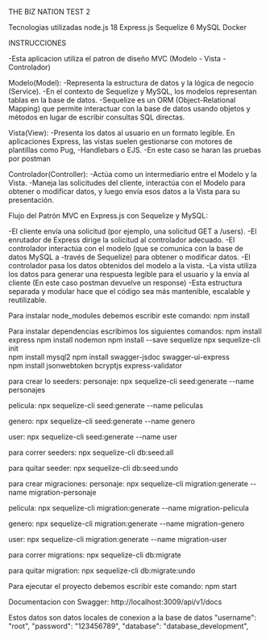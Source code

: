 THE BIZ NATION TEST 2

Tecnologias utilizadas
node.js 18
Express.js
Sequelize 6
MySQL
Docker

INSTRUCCIONES

-Esta aplicacion utiliza el patron de diseño MVC (Modelo - Vista - Controlador)

Modelo(Model): 
-Representa la estructura de datos y la lógica de negocio (Service).
-En el contexto de Sequelize y MySQL, los modelos representan tablas en la base de datos.
-Sequelize es un ORM (Object-Relational Mapping) que permite interactuar con la base de datos usando objetos y métodos en lugar de escribir consultas SQL directas.

Vista(View):
-Presenta los datos al usuario en un formato legible.
En aplicaciones Express, las vistas suelen gestionarse con motores de plantillas como Pug, -Handlebars o EJS.
-En este caso se haran las pruebas por postman

Controlador(Controller):
-Actúa como un intermediario entre el Modelo y la Vista.
-Maneja las solicitudes del cliente, interactúa con el Modelo para obtener o modificar datos, y luego envía esos datos a la Vista para su presentación.

Flujo del Patrón MVC en Express.js con Sequelize y MySQL:

-El cliente envía una solicitud (por ejemplo, una solicitud GET a /users).
-El enrutador de Express dirige la solicitud al controlador adecuado.
-El controlador interactúa con el modelo (que se comunica con la base de datos MySQL a -través de Sequelize) para obtener o modificar datos.
-El controlador pasa los datos obtenidos del modelo a la vista.
-La vista utiliza los datos para generar una respuesta legible para el usuario y la envía al cliente (En este caso postman devuelve un response)
-Esta estructura separada y modular hace que el código sea más mantenible, escalable y reutilizable.

Para instalar node_modules debemos escribir este comando: npm install

Para instalar dependencias escribimos los siguientes comandos:
npm install express
npm install nodemon
npm install --save sequelize
npx sequelize-cli init     
npm install mysql2
npm install swagger-jsdoc swagger-ui-express   
npm install jsonwebtoken bcryptjs express-validator

para crear lo seeders:
personaje:
npx sequelize-cli seed:generate --name personajes

pelicula:
npx sequelize-cli seed:generate --name peliculas

genero:
npx sequelize-cli seed:generate --name genero

user:
npx sequelize-cli seed:generate --name user

para correr seeders:
npx sequelize-cli db:seed:all  

para quitar seeder:
npx sequelize-cli db:seed:undo

para crear migraciones:
personaje:
npx sequelize-cli migration:generate --name migration-personaje

pelicula:
npx sequelize-cli migration:generate --name migration-pelicula

genero:
npx sequelize-cli migration:generate --name migration-genero

user:
npx sequelize-cli migration:generate --name migration-user

para correr migrations:
npx sequelize-cli db:migrate

para quitar migration:
npx sequelize-cli db:migrate:undo

Para ejecutar el proyecto debemos escribir este comando: npm start

Documentacion con Swagger:
http://localhost:3009/api/v1/docs

Estos datos son datos locales de conexion a la base de datos
"username": "root",
"password": "123456789",
"database": "database_development",